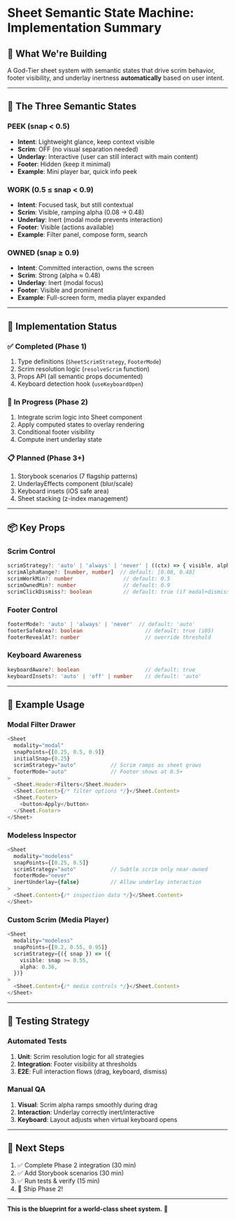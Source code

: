 # Sheet Semantic State Machine: Implementation Summary

## 🎯 **What We're Building**

A God-Tier sheet system with semantic states that drive scrim behavior, footer visibility, and underlay inertness **automatically** based on user intent.

---

## 🧠 **The Three Semantic States**

### **PEEK** (snap < 0.5)
- **Intent**: Lightweight glance, keep context visible
- **Scrim**: OFF (no visual separation needed)
- **Underlay**: Interactive (user can still interact with main content)
- **Footer**: Hidden (keep it minimal)
- **Example**: Mini player bar, quick info peek

### **WORK** (0.5 ≤ snap < 0.9)
- **Intent**: Focused task, but still contextual
- **Scrim**: Visible, ramping alpha (0.08 → 0.48)
- **Underlay**: Inert (modal mode prevents interaction)
- **Footer**: Visible (actions available)
- **Example**: Filter panel, compose form, search

### **OWNED** (snap ≥ 0.9)
- **Intent**: Committed interaction, owns the screen
- **Scrim**: Strong (alpha ≈ 0.48)
- **Underlay**: Inert (modal focus)
- **Footer**: Visible and prominent
- **Example**: Full-screen form, media player expanded

---

## 🔧 **Implementation Status**

### ✅ **Completed (Phase 1)**
1. Type definitions (`SheetScrimStrategy`, `FooterMode`)
2. Scrim resolution logic (`resolveScrim` function)
3. Props API (all semantic props documented)
4. Keyboard detection hook (`useKeyboardOpen`)

### 🚧 **In Progress (Phase 2)**
1. Integrate scrim logic into Sheet component
2. Apply computed states to overlay rendering
3. Conditional footer visibility
4. Compute inert underlay state

### 📋 **Planned (Phase 3+)**
1. Storybook scenarios (7 flagship patterns)
2. UnderlayEffects component (blur/scale)
3. Keyboard insets (iOS safe area)
4. Sheet stacking (z-index management)

---

## 📦 **Key Props**

### **Scrim Control**
```typescript
scrimStrategy?: 'auto' | 'always' | 'never' | ((ctx) => { visible, alpha })
scrimAlphaRange?: [number, number]  // default: [0.08, 0.48]
scrimWorkMin?: number                // default: 0.5
scrimOwnedMin?: number               // default: 0.9
scrimClickDismiss?: boolean          // default: true (if modal+dismissible)
```

### **Footer Control**
```typescript
footerMode?: 'auto' | 'always' | 'never'  // default: 'auto'
footerSafeArea?: boolean                    // default: true (iOS)
footerRevealAt?: number                     // override threshold
```

### **Keyboard Awareness**
```typescript
keyboardAware?: boolean                     // default: true
keyboardInsets?: 'auto' | 'off' | number    // default: 'auto'
```

---

## 🎨 **Example Usage**

### Modal Filter Drawer
```typescript
<Sheet
  modality="modal"
  snapPoints={[0.25, 0.5, 0.9]}
  initialSnap={0.25}
  scrimStrategy="auto"           // Scrim ramps as sheet grows
  footerMode="auto"              // Footer shows at 0.5+
>
  <Sheet.Header>Filters</Sheet.Header>
  <Sheet.Content>{/* filter options */}</Sheet.Content>
  <Sheet.Footer>
    <button>Apply</button>
  </Sheet.Footer>
</Sheet>
```

### Modeless Inspector
```typescript
<Sheet
  modality="modeless"
  snapPoints={[0.25, 0.5]}
  scrimStrategy="auto"           // Subtle scrim only near-owned
  footerMode="never"
  inertUnderlay={false}          // Allow underlay interaction
>
  <Sheet.Content>{/* inspection data */}</Sheet.Content>
</Sheet>
```

### Custom Scrim (Media Player)
```typescript
<Sheet
  modality="modeless"
  snapPoints={[0.2, 0.55, 0.95]}
  scrimStrategy={({ snap }) => ({
    visible: snap >= 0.55,
    alpha: 0.36,
  })}
>
  <Sheet.Content>{/* media controls */}</Sheet.Content>
</Sheet>
```

---

## 🧪 **Testing Strategy**

### Automated Tests
1. **Unit**: Scrim resolution logic for all strategies
2. **Integration**: Footer visibility at thresholds
3. **E2E**: Full interaction flows (drag, keyboard, dismiss)

### Manual QA
1. **Visual**: Scrim alpha ramps smoothly during drag
2. **Interaction**: Underlay correctly inert/interactive
3. **Keyboard**: Layout adjusts when virtual keyboard opens

---

## 🚀 **Next Steps**

1. ✅ Complete Phase 2 integration (30 min)
2. ✅ Add Storybook scenarios (30 min)
3. ✅ Run tests & verify (15 min)
4. 🎉 Ship Phase 2!

---

**This is the blueprint for a world-class sheet system.** 🌟
